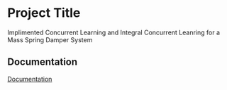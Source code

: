 
# Project Title

Implimented Concurrent Learning and Integral Concurrent Leanring for a Mass Spring Damper System


## Documentation

[Documentation](https://github.com/samrudhup/Mass_Spring_Damper/blob/main/Mass_Spring_Damper_CL_and_ICL/massSpringDamperICLControl.pdf)

